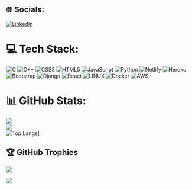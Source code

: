 <!-- ### Hi there 👋  -->

<!--
**hackerspider09/hackerspider09** is a ✨ _special_ ✨ repository because its `README.md` (this file) appears on your GitHub profile.

Here are some ideas to get you started:

- 🔭 I’m currently working on ...
- 🌱 I’m currently learning ...
- 👯 I’m looking to collaborate on ...
- 🤔 I’m looking for help with ...
- 💬 Ask me about ...
- 📫 How to reach me: ...
- 😄 Pronouns: ...
- ⚡ Fun fact: ...
-->


## 🌐 Socials:
[![LinkedIn](https://img.shields.io/badge/LinkedIn-%230077B5.svg?logo=linkedin&logoColor=white)](https://linkedin.com/in/www.linkedin.com/in/prasad-khatake)  

# 💻 Tech Stack:
![C](https://img.shields.io/badge/c-%2300599C.svg?style=for-the-badge&logo=c&logoColor=white) ![C++](https://img.shields.io/badge/c++-%2300599C.svg?style=for-the-badge&logo=c%2B%2B&logoColor=white) ![CSS3](https://img.shields.io/badge/css3-%231572B6.svg?style=for-the-badge&logo=css3&logoColor=white) ![HTML5](https://img.shields.io/badge/html5-%23E34F26.svg?style=for-the-badge&logo=html5&logoColor=white) ![JavaScript](https://img.shields.io/badge/javascript-%23323330.svg?style=for-the-badge&logo=javascript&logoColor=%23F7DF1E) ![Python](https://img.shields.io/badge/python-3670A0?style=for-the-badge&logo=python&logoColor=ffdd54) ![Netlify](https://img.shields.io/badge/netlify-%23000000.svg?style=for-the-badge&logo=netlify&logoColor=#00C7B7) ![Heroku](https://img.shields.io/badge/heroku-%23430098.svg?style=for-the-badge&logo=heroku&logoColor=white) ![Bootstrap](https://img.shields.io/badge/bootstrap-%23563D7C.svg?style=for-the-badge&logo=bootstrap&logoColor=white) ![Django](https://img.shields.io/badge/django-%23092E20.svg?style=for-the-badge&logo=django&logoColor=white) ![React](https://img.shields.io/badge/react-%2320232a.svg?style=for-the-badge&logo=react&logoColor=%2361DAFB) ![LINUX](https://img.shields.io/badge/Linux-FCC624?style=for-the-badge&logo=linux&logoColor=black) ![Docker](https://img.shields.io/badge/docker-%230db7ed.svg?style=for-the-badge&logo=docker&logoColor=white) ![AWS](https://img.shields.io/badge/AWS-%23FF9900.svg?style=for-the-badge&logo=amazon-aws&logoColor=white)
# 📊 GitHub Stats:
<!-- ![](https://github-readme-stats.vercel.app/api?username=hackerspider09&theme=radical&hide_border=false&include_all_commits=false&count_private=false)<br/> -->
![](https://github-readme-stats.vercel.app/api?username=hackerspider09&show_icons=true&theme=radical)<br/>
![](https://github-readme-streak-stats.herokuapp.com/?user=hackerspider09&theme=radical&hide_border=false)<br/>
![Top Langs](https://github-readme-stats.vercel.app/api/top-langs/?username=hackerspider09&theme=radical&hide_border=false&layout=compact)]    <!-- by (https://github.com/anuraghazra/github-readme-stats) -->
<!-- ![](https://github-readme-stats.vercel.app/api/top-langs/?username=hackerspider09&theme=radical&hide_border=false&include_all_commits=false&count_private=false&layout=compact)   <!-- old one --> 

## 🏆 GitHub Trophies
![](https://github-profile-trophy.vercel.app/?username=hackerspider09&theme=radical&no-frame=false&no-bg=false&margin-w=4)

<!--
[![](https://visitcount.itsvg.in/api?id=hackerspider09&icon=199977777777777777799&color=6)](https://visitcount.itsvg.in)
-->

[![](https://visitcount.itsvg.in/api?id=hackerspider09&label=Profile%20Views&color=11&icon=7&pretty=false)](https://visitcount.itsvg.in)

<!-- Proudly created with GPRM ( https://gprm.itsvg.in ) -->

<!--
[![Ashutosh's github activity graph](https://github-readme-activity-graph.cyclic.app/graph?username=hackerspider09&bg_color=200d30&color=9e4c98&line=da1068&point=403d3d&area=true&hide_border=true)](https://github.com/ashutosh00710/github-readme-activity-graph)
-->





